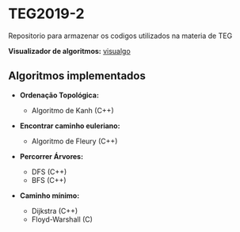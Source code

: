 # TEG2019-2
Repositorio para armazenar os codigos utilizados na materia de TEG

**Visualizador de algoritmos:** [visualgo](https://visualgo.net)

## Algoritmos implementados

* **Ordenação Topológica:**
  * Algoritmo de Kanh (C++)

* **Encontrar caminho euleriano:**
  * Algoritmo de Fleury (C++)

* **Percorrer Árvores:**
  * DFS (C++)
  * BFS (C++)

* **Caminho mínimo:**
  * Dijkstra (C++)
  * Floyd-Warshall (C)
